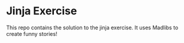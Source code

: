 # Jinja Exercise
This repo contains the solution to the jinja exercise. It uses Madlibs to create funny stories!
